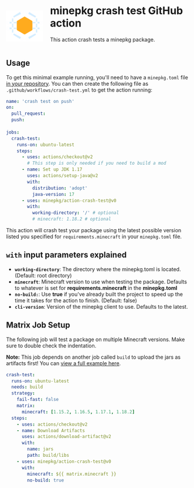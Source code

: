 <div style="display: flex; margin: 10px 0 20px; ">
  <img align="center" width="100" src="./assets/crashtest-logo.svg" alt="minepkg" style="margin-right: 20px; align-self: center"/>
  <div>
    <h1 style="margin-top: 0; font-size: 28px; text-decoration: none">minepkg crash test GitHub action</h1>
    <p>This action crash tests a minepkg package.</p>
  </div>
</div>


## Usage

To get this minimal example running, you'll need to have a `minepkg.toml` file [in your repository](https://minepkg.io/docs/install).
You can then create the following file as `.github/workflows/crash-test.yml` to get the action running:

```yaml
name: 'crash test on push'
on: 
  pull_request:
  push:

jobs:
  crash-test:
    runs-on: ubuntu-latest
    steps:
      - uses: actions/checkout@v2
        # This step is only needed if you need to build a mod
      - name: Set up JDK 1.17
        uses: actions/setup-java@v2
        with:
          distribution: 'adopt'
          java-version: 17
      - uses: minepkg/action-crash-test@v0
        with:
          working-directory: '/' # optional
          # minecraft: 1.18.2 # optional
```

This action will crash test your package using the latest possible version listed you specified for `requirements.minecraft` in your `minepkg.toml` file.

## `with` input parameters explained

- **`working-directory`**: The directory where the minepkg.toml is located. (Default: root directory)
- **`minecraft`**: Minecraft version to use when testing the package. Defaults to whatever is set for **requirements.minecraft** in the **minepkg.toml**
- **`no-build:`**: Use **true** if you've already built the project to speed up the time it takes for the action to finish. (Default: false)
- **`cli-version`**: Version of the minepkg client to use. Defaults to the latest.

## Matrix Job Setup

The following job will test a package on multiple Minecraft versions.
Make sure to double check the indentation.

**Note:** This job depends on another job called `build` to upload the jars as artifacts first!
You can [view a full example here](https://github.com/minepkg/companion-fabric/blob/main/.github/workflows/build-and-test.yml).

```yaml
crash-test:
  runs-on: ubuntu-latest
  needs: build
  strategy:
    fail-fast: false
    matrix:
      minecraft: [1.15.2, 1.16.5, 1.17.1, 1.18.2]
  steps:
    - uses: actions/checkout@v2
    - name: Download Artifacts
      uses: actions/download-artifact@v2
      with:
        name: jars
        path: build/libs
    - uses: minepkg/action-crash-test@v0
      with:
        minecraft: ${{ matrix.minecraft }}
        no-build: true
```
